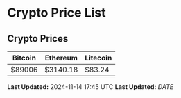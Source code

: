 # Crypto Price List

## Crypto Prices
| Bitcoin | Ethereum | Litecoin |
| ------- | -------- | -------- |
| $89006 | $3140.18 | $83.24 |
**Last Updated:** 2024-11-14 17:45 UTC
**Last Updated:** $DATE$
